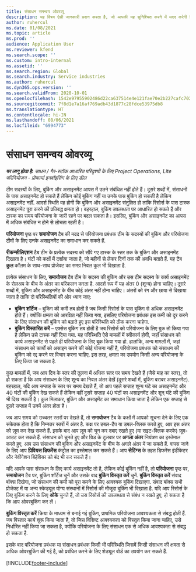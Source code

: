 ```yaml
---
title: संसाधन समन्वय ओवरव्यू
description: यह विषय ऐसी जानकारी प्रदान करता है, जो आपकी यह सुनिश्चित करने में मदद करेगी कि परियोजनाओं के लिए संसाधन बुकिंग और असाइनमेंट संरेखित हैं.
author: ruhercul
ms.date: 01/08/2021
ms.topic: article
ms.prod: ''
audience: Application User
ms.reviewer: kfend
ms.search.scope: ''
ms.custom: intro-internal
ms.assetid: ''
ms.search.region: Global
ms.search.industry: Service industries
ms.author: ruhercul
ms.dyn365.ops.version: ''
ms.search.validFrom: 2020-10-01
ms.openlocfilehash: 1542e97955902486d22ca637514e4e121fae70e2b227cafc7020c031061b5f98
ms.sourcegitcommit: 7f8d1e7a16af769adb43d1877c28fdce53975db8
ms.translationtype: HT
ms.contentlocale: hi-IN
ms.lasthandoff: 08/06/2021
ms.locfileid: "6994773"
---
```

# <a name="resource-reconciliation-overview"></a>संसाधन समन्वय ओवरव्यू

_**पर लागू होता है:** साधन / गैर-स्टॉक आधारित परिदृश्यों के लिए Project Operations, Lite परिनियोजन - प्रोफार्मा इनवॉइसिंग के लिए डील_

टीम सदस्यों के लिए, बुकिंग और असाइनमेंट आपस में उतने संबंधित नहीं होते हैं। दूसरे शब्दों में, संसाधनों के पास असाइनमेंट हो सकते हैं लेकिन कोई बुकिंग नहीं या उनके पास बुकिंग हो सकती है लेकिन असाइनमेंट नहीं. आदर्श स्थिति वह होगी कि बुकिंग और असाइनमेंट संतुलित हो ताकि रिसोर्स के पास टास्क असाइनमेंट पूरा करने की प्रतिबद्ध क्षमता हो। बहरहाल, बुकिंग उपलब्धता पर आधारित हो सकते हैं और टास्क का समय परियोजना के जारी रहने पर बदल सकता है। इसलिए, बुकिंग और असाइनमेंट का आपस में अधिक संबंधित न होने से लोचता रहती है।

**परियोजना** पृष्ठ पर **समायोजन** टैब की मदद से परियोजना प्रबंधक टीम के सदस्यों की बुकिंग और परियोजना टीमों के लिए उनके असाइनमेंट का समाधान कर सकते हैं.

**रीकन्सीलिएशन** टैब टीम के प्रत्येक सदस्य को सौंपे गए टास्क के स्तर तक के बुकिंग और असाइनमेंट दिखाता है। घंटों को कक्षों में दर्शाया जाता है, जो महीनों से लेकर दिनों तक की अवधि बताते हैं. यह टैब **कुल** कॉलम के साथ-साथ प्रोजेक्ट का समग्र निवल कुल भी दिखाता है.

प्रत्येक संसाधन के लिए, **समायोजन** टैब टीम के सदस्य की बुकिंग और उस टीम सदस्य के कार्य असाइनमेंट के रोलअप के बीच के अंतर का परिकलन करता है. आदर्श रूप में यह अंतर 0 (शून्य) होना चाहिए। दूसरे शब्दों में, बुकिंग और असाइनमेंट के बीच कोई अंतर नहीं होना चाहिए। अंतरों को रंग और छाया से दिखाया जाता है ताकि दो परिस्थितियों की ओर ध्यान जाए:

- **बुकिंग शॉर्टेज** – बुकिंग की कमी तब होती है जब किसी रिसोर्स के पास बुकिंग से अधिक असाइनमेंट होते हैं। क्योंकि क्षमता को आरक्षित नहीं किया गया, इसलिए परियोजना प्रबंधक इस कमी को दूर करने के लिए संसाधन की बुकिंग को बढ़ाते हुए इस परिस्थिति को ठीक करना चाहेगा.
- **बुकिंग विस्तारित करें** – एक्सेस बुकिंग तब होती है जब रिसोर्स को परियोजना के लिए बुक तो किया गया है लेकिन उसे टास्क नहीं दिया गया. यह परिस्थिति ऐसे मामलों में स्वीकार्य होगी, जहाँ संसाधन को कार्य असाइनमेंट से पहले ही परियोजना के लिए बुक किया गया हो. हालांकि, अन्य मामलों में, जहां संसाधन को कार्यों को असाइन करने की कोई योजना नहीं है, परियोजना प्रबंधक को संसाधन की बुकिंग को रद्द करने पर विचार करना चाहिए. इस तरह, क्षमता का उपयोग किसी अन्य परियोजना के लिए किया जा सकता है.

कुछ मामलों में, जब आप दिन के स्तर की तुलना में अधिक स्तर पर समय देखते हैं (जैसे माह का स्तर), तो हो सकता है कि आप संसाधन के लिए शून्य का निवल अंतर देखें (दूसरे शब्दों में, बुकिंग बराबर असाइनमेंट). बहरहाल, यदि आप सप्ताह के स्तर पर समय देखते हैं, तो आप पहले सप्ताह शून्य घंटे का असाइनमेंट और 40 घंटों की बुकिंग देख सकते हैं लेकिन वहीं दूसरे सप्ताह 40 घंटों का असाइनमेंट और शून् घंटे की बुकिंग भी दिख सकती है। कुल मिलाकर, बुकिंग और असाइमेंट का समाधान किया जाता है लेकिन एक सप्ताह से दूसरे सप्ताह में उनमें अंतर होता है।

जब आप समय को उच्चतर स्तरों पर देखते हैं, तो **समायोजन** टैब के कक्षों में आपको सूचना देने के लिए एक संकेतक होता है कि निम्नतर स्तरों में अंतर है. कक्ष पर डबल-टैप या डबल-क्लिक करते हुए, आप इस अंतर को ज़ूम कर देख सकते हैं. इसके बाद आप ज़ूम को चुन कर दबाए रखते हुए (या राइट-क्लिक करके) ज़ूम-आउट कर सकते हैं. संसाधन को चुनते हुए और ग्रिड के टूलबार पर **अगला अंतर** नियंत्रण का इस्तेमाल करते हुए, आप उस संसाधन की बुकिंग और असाइनमेंट के बीच के अगले अंतर में जा सकते हैं. वापस जाने के लिए आप **प्रिवियस डिफरेंस** कंट्रोल का इस्तेमाल कर सकते हैं। आप **सेटिंग्स** के तहत डिफरेंस इंडीकेटर और नेवीगेशन बिहेवियर को बंद भी कर सकते हैं।

यदि आपके पास संसाधन के लिए कार्य असाइनमेंट तो है, लेकिन कोई बुकिंग नहीं है, तो **परियोजना** पृष्ठ पर, **समायोजन** टैब पर, बुकिंग शॉर्टेज चुनें और उसके बाद **बुकिंग विस्तृत करें** चुनें. **बुकिंग विस्तृत करें** संवाद बॉक्स दिखेगा, जो संसाधन की कमी को पूरा करने के लिए आवश्यक बुकिंग दिखाएगा. संवाद बॉक्‍स सभी प्रोजेक्ट में या अन्य स्केड्यूल योग्य संस्थानों में रिसोर्स की मौजूदा बुकिंग भी दिखाता है. यदि आप रिसोर्स के लिए बुकिंग करने के लिए **ओके** चुनते हैं, तो उस रिसोर्स की उपलब्धता से संबंध न रखते हुए, हो सकता है कि आप ओवरबुकिंग कर लें।

**बुकिंग विस्तृत करें** क्रिया के माध्यम से बनाई गई बुकिंग, प्राथमिक परियोजना आवश्यकता से संबद्ध होती हैं. जब विस्तार कार्य शुरू किया जाता है, तो जिस विशिष्ट आवश्यकता को विस्तृत किया जाना चाहिए, उसे निर्धारित नहीं किया जा सकता है, क्योंकि परियोजना के लिए संसाधन एक से अधिक आवश्यकता से संबद्ध हो सकता है.

इसके बाद परियोजना प्रबंधक या संसाधन प्रबंधक किसी भी परिस्थिति जिसमें किसी संसाधन की क्षमता से अधिक ओवरबुकिंग की गई है, को प्रबंधित करने के लिए शेड्यूल बोर्ड का उपयोग कर सकते हैं.


[!INCLUDE[footer-include](../includes/footer-banner.md)]